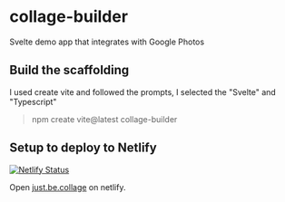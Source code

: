 # collage-builder
Svelte demo app that integrates with Google Photos

## Build the scaffolding
I used create vite and followed the prompts, I selected the "Svelte" and "Typescript"
>npm create vite@latest collage-builder


## Setup to deploy to Netlify
[![Netlify Status](https://api.netlify.com/api/v1/badges/91fa781a-0ba5-44f4-ab28-cc70e3551989/deploy-status)](https://app.netlify.com/sites/becollage/deploys)

Open [just.be.collage](https://becollage.netlify.app/) on netlify.
